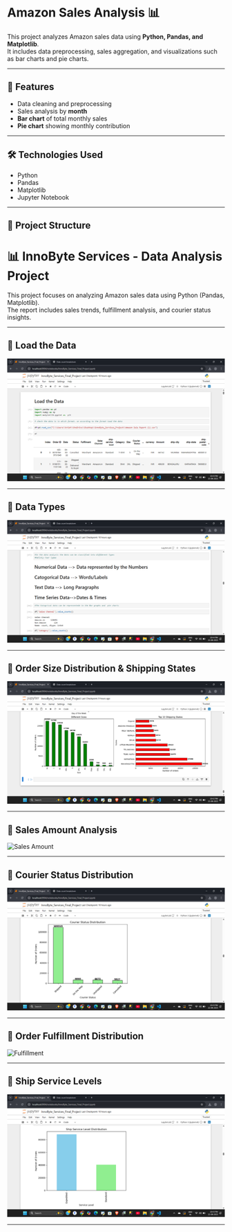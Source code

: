
# Amazon Sales Analysis 📊

This project analyzes Amazon sales data using **Python, Pandas, and Matplotlib**.  
It includes data preprocessing, sales aggregation, and visualizations such as bar charts and pie charts.

---

## 📌 Features
- Data cleaning and preprocessing  
- Sales analysis by **month**  
- **Bar chart** of total monthly sales  
- **Pie chart** showing monthly contribution  

---

## 🛠️ Technologies Used
- Python
- Pandas
- Matplotlib
- Jupyter Notebook

---

## 📂 Project Structure
# 📊 InnoByte Services - Data Analysis Project

This project focuses on analyzing Amazon sales data using Python (Pandas, Matplotlib).  
The report includes sales trends, fulfillment analysis, and courier status insights.  

---

## 🔹 Load the Data
![Load Data](https://github.com/Sriramyadav/Amazon-Sales-Analysis/blob/main/Screenshot%20(44).png)

---

## 🔹 Data Types
![Data Types](https://github.com/Sriramyadav/Amazon-Sales-Analysis/blob/main/Screenshot%20(45).png)

---

## 🔹 Order Size Distribution & Shipping States
![Order Sizes & Shipping States](https://github.com/Sriramyadav/Amazon-Sales-Analysis/blob/main/Screenshot%20(39).png)

---

## 🔹 Sales Amount Analysis
![Sales Amount](images/Screenshot40.png)

---

## 🔹 Courier Status Distribution
![Courier Status](https://github.com/Sriramyadav/Amazon-Sales-Analysis/blob/main/Screenshot%20(41).png)

---

## 🔹 Order Fulfillment Distribution
![Fulfillment](images/Screenshot42.png)

---

## 🔹 Ship Service Levels
![Ship Service Levels](https://github.com/Sriramyadav/Amazon-Sales-Analysis/blob/main/Screenshot%20(43).png)

---

